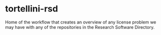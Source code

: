 # tortellini-rsd

Home of the workflow that creates an overview of any license problem we may have with any of the repositories in the Research Software Directory.
